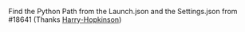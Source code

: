 Find the Python Path from the Launch.json and the Settings.json from #18641 (Thanks [Harry-Hopkinson](https://github.com/Harry-Hopkinson))